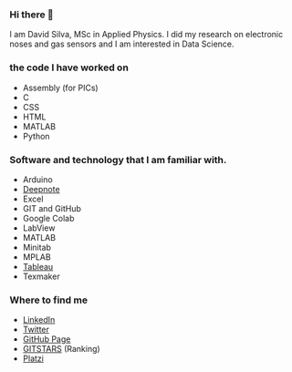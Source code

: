 ### Hi there 👋

I am David Silva, MSc in Applied Physics. I did my research on electronic noses and gas sensors and I am interested in Data Science.

### the code I have worked on

- Assembly (for PICs)
- C
- CSS
- HTML
- MATLAB
- Python

### Software and technology that I am familiar with.

- Arduino
- [Deepnote](https://deepnote.com/@david-silva-apango)
- Excel
- GIT and GitHub
- Google Colab
- LabView
- MATLAB
- Minitab
- MPLAB
- [Tableau](https://public.tableau.com/app/profile/david.silva2663)
- Texmaker

### Where to find me

- [LinkedIn](https://www.linkedin.com/in/david-silva-apango-60553714a/)
- [Twitter](https://twitter.com/DavidSA06)
- [GitHub Page](https://davidsa06.github.io/)
- [GITSTARS](https://git-stars.com/user/DavidSA06) (Ranking)
- [Platzi](https://platzi.com/p/davidsilvaa/)

<!--
**DavidSA06/DavidSA06** is a ✨ _special_ ✨ repository because its `README.md` (this file) appears on your GitHub profile.

Here are some ideas to get you started:

- 🔭 I’m currently working on ...
- 🌱 I’m currently learning ...
- 👯 I’m looking to collaborate on ...
- 🤔 I’m looking for help with ...
- 💬 Ask me about ...
- 📫 How to reach me: ...
- 😄 Pronouns: ...
- ⚡ Fun fact: ...
-->
